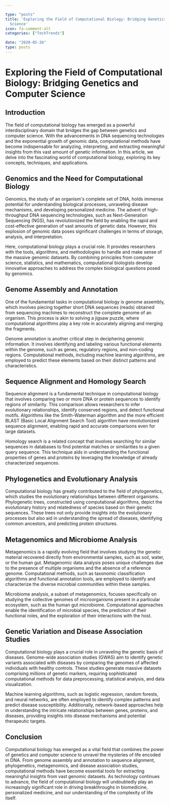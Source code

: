 ```yaml
---

type: "posts"
title: 'Exploring the Field of Computational Biology: Bridging Genetics and Computer
  Science'
icon: fa-comment-alt
categories: ["TechTrends"]

date: "2020-05-26"
type: posts
---
```





# Exploring the Field of Computational Biology: Bridging Genetics and Computer Science

## Introduction

The field of computational biology has emerged as a powerful interdisciplinary domain that bridges the gap between genetics and computer science. With the advancements in DNA sequencing technologies and the exponential growth of genomic data, computational methods have become indispensable for analyzing, interpreting, and extracting meaningful insights from this vast amount of genetic information. In this article, we delve into the fascinating world of computational biology, exploring its key concepts, techniques, and applications.

## Genomics and the Need for Computational Biology

Genomics, the study of an organism's complete set of DNA, holds immense potential for understanding biological processes, unraveling disease mechanisms, and developing personalized medicine. The advent of high-throughput DNA sequencing technologies, such as Next-Generation Sequencing (NGS), has revolutionized the field by enabling the rapid and cost-effective generation of vast amounts of genetic data. However, this explosion of genomic data poses significant challenges in terms of storage, analysis, and interpretation.

Here, computational biology plays a crucial role. It provides researchers with the tools, algorithms, and methodologies to handle and make sense of the massive genomic datasets. By combining principles from computer science, statistics, and mathematics, computational biologists develop innovative approaches to address the complex biological questions posed by genomics.

## Genome Assembly and Annotation

One of the fundamental tasks in computational biology is genome assembly, which involves piecing together short DNA sequences (reads) obtained from sequencing machines to reconstruct the complete genome of an organism. This process is akin to solving a jigsaw puzzle, where computational algorithms play a key role in accurately aligning and merging the fragments.

Genome annotation is another critical step in deciphering genomic information. It involves identifying and labeling various functional elements within the genome, such as genes, regulatory regions, and non-coding regions. Computational methods, including machine learning algorithms, are employed to predict these elements based on their distinct patterns and characteristics.

## Sequence Alignment and Homology Search

Sequence alignment is a fundamental technique in computational biology that involves comparing two or more DNA or protein sequences to identify regions of similarity. This comparison allows researchers to infer evolutionary relationships, identify conserved regions, and detect functional motifs. Algorithms like the Smith-Waterman algorithm and the more efficient BLAST (Basic Local Alignment Search Tool) algorithm have revolutionized sequence alignment, enabling rapid and accurate comparisons even for large datasets.

Homology search is a related concept that involves searching for similar sequences in databases to find potential matches or similarities to a given query sequence. This technique aids in understanding the functional properties of genes and proteins by leveraging the knowledge of already characterized sequences.

## Phylogenetics and Evolutionary Analysis

Computational biology has greatly contributed to the field of phylogenetics, which studies the evolutionary relationships between different organisms. Phylogenetic trees, constructed using computational algorithms, depict the evolutionary history and relatedness of species based on their genetic sequences. These trees not only provide insights into the evolutionary processes but also aid in understanding the spread of diseases, identifying common ancestors, and predicting protein structures.

## Metagenomics and Microbiome Analysis

Metagenomics is a rapidly evolving field that involves studying the genetic material recovered directly from environmental samples, such as soil, water, or the human gut. Metagenomic data analysis poses unique challenges due to the presence of multiple organisms and the absence of a reference genome. Computational methods, such as taxonomic classification algorithms and functional annotation tools, are employed to identify and characterize the diverse microbial communities within these samples.

Microbiome analysis, a subset of metagenomics, focuses specifically on studying the collective genomes of microorganisms present in a particular ecosystem, such as the human gut microbiome. Computational approaches enable the identification of microbial species, the prediction of their functional roles, and the exploration of their interactions with the host.

## Genetic Variation and Disease Association Studies

Computational biology plays a crucial role in unraveling the genetic basis of diseases. Genome-wide association studies (GWAS) aim to identify genetic variants associated with diseases by comparing the genomes of affected individuals with healthy controls. These studies generate massive datasets comprising millions of genetic markers, requiring sophisticated computational methods for data preprocessing, statistical analysis, and data visualization.

Machine learning algorithms, such as logistic regression, random forests, and neural networks, are often employed to identify complex patterns and predict disease susceptibility. Additionally, network-based approaches help in understanding the intricate relationships between genes, proteins, and diseases, providing insights into disease mechanisms and potential therapeutic targets.

## Conclusion

Computational biology has emerged as a vital field that combines the power of genetics and computer science to unravel the mysteries of life encoded in DNA. From genome assembly and annotation to sequence alignment, phylogenetics, metagenomics, and disease association studies, computational methods have become essential tools for extracting meaningful insights from vast genomic datasets. As technology continues to advance, the field of computational biology will undoubtedly play an increasingly significant role in driving breakthroughs in biomedicine, personalized medicine, and our understanding of the complexity of life itself.